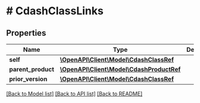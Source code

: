 # # CdashClassLinks

## Properties

Name | Type | Description | Notes
------------ | ------------- | ------------- | -------------
**self** | [**\OpenAPI\Client\Model\CdashClassRef**](CdashClassRef.md) |  | [optional]
**parent_product** | [**\OpenAPI\Client\Model\CdashProductRef**](CdashProductRef.md) |  | [optional]
**prior_version** | [**\OpenAPI\Client\Model\CdashClassRef**](CdashClassRef.md) |  | [optional]

[[Back to Model list]](../../README.md#models) [[Back to API list]](../../README.md#endpoints) [[Back to README]](../../README.md)
